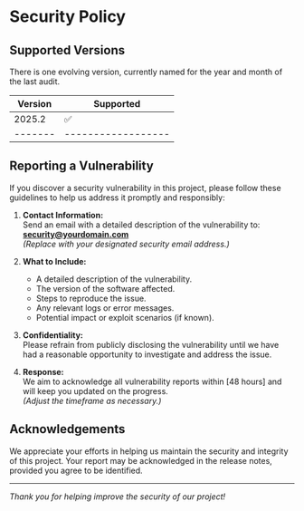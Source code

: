 # Security Policy

## Supported Versions

There is one evolving version, currently named for the year and month of the last audit.

| Version | Supported          |
| ------- | ------------------ |
| 2025.2   | :white_check_mark: |
| ------- | ------------------ |

## Reporting a Vulnerability

If you discover a security vulnerability in this project, please follow these guidelines to help us address it promptly and responsibly:

1. **Contact Information:**  
   Send an email with a detailed description of the vulnerability to:  
   **[security@yourdomain.com](mailto:security@yourdomain.com)**  
   *(Replace with your designated security email address.)*

2. **What to Include:**  
   - A detailed description of the vulnerability.
   - The version of the software affected.
   - Steps to reproduce the issue.
   - Any relevant logs or error messages.
   - Potential impact or exploit scenarios (if known).

3. **Confidentiality:**  
   Please refrain from publicly disclosing the vulnerability until we have had a reasonable opportunity to investigate and address the issue.

4. **Response:**  
   We aim to acknowledge all vulnerability reports within [48 hours] and will keep you updated on the progress.  
   *(Adjust the timeframe as necessary.)*

## Acknowledgements

We appreciate your efforts in helping us maintain the security and integrity of this project. Your report may be acknowledged in the release notes, provided you agree to be identified.

---

*Thank you for helping improve the security of our project!*
